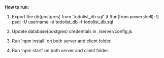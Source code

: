 <b>How to run:</b>

1. Export the db(postgres) from 'todolist_db.sql'
    \t Run(from powershell):
    \t psql -U username -d  todolist_db -f todolist_db.sql

2. Update database(postgres) credentials in ./server/config.js

3. Run 'npm install' on both server and client folder.

4. Run 'npm start' on both server and client folder.
